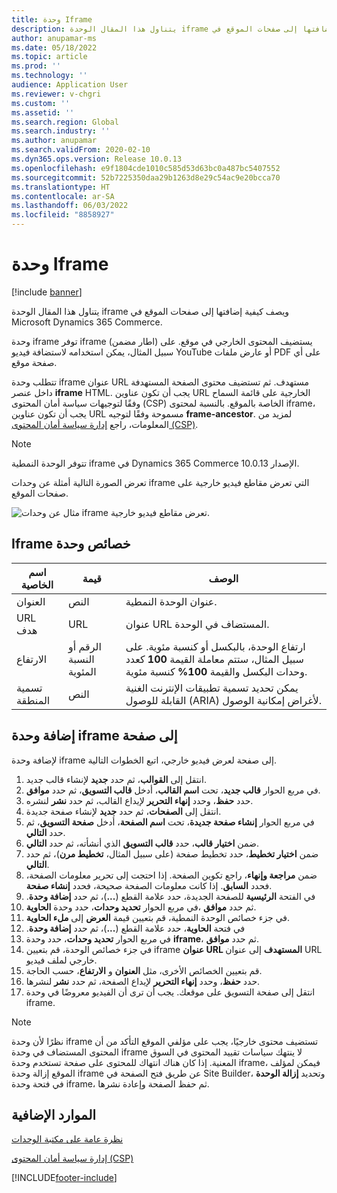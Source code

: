 ```yaml
---
title: وحدة Iframe
description: يتناول هذا المقال الوحدة iframe ويصف كيفية إضافتها إلى صفحات الموقع في Microsoft Dynamics 365 Commerce.
author: anupamar-ms
ms.date: 05/18/2022
ms.topic: article
ms.prod: ''
ms.technology: ''
audience: Application User
ms.reviewer: v-chgri
ms.custom: ''
ms.assetid: ''
ms.search.region: Global
ms.search.industry: ''
ms.author: anupamar
ms.search.validFrom: 2020-02-10
ms.dyn365.ops.version: Release 10.0.13
ms.openlocfilehash: e9f1804cde1010c585d53d63bc0a487bc5407552
ms.sourcegitcommit: 52b7225350daa29b1263d8e29c54ac9e20bcca70
ms.translationtype: HT
ms.contentlocale: ar-SA
ms.lasthandoff: 06/03/2022
ms.locfileid: "8858927"
---
```

# <a name="iframe-module"></a>وحدة Iframe

[!include [banner](includes/banner.md)]

يتناول هذا المقال الوحدة iframe ويصف كيفية إضافتها إلى صفحات الموقع في Microsoft Dynamics 365 Commerce.

وحدة iframe توفر iframe (اطار مضمن) يستضيف المحتوى الخارجي في موقع. على سبيل المثال، يمكن استخدامه لاستضافة فيديو YouTube أو عارض ملفات PDF على أي صفحة موقع. 

تتطلب وحدة iframe عنوان URL مستهدف. ثم تستضيف محتوى الصفحة المستهدفة داخل عنصر **iframe‎** HTML. يجب أن تكون عناوين URL الخارجية على قائمة السماح وفقًا لتوجيهات سياسة أمان المحتوى (CSP) الخاصة بالموقع. بالنسبة لمحتوى iframe، يجب أن تكون عناوين URL مسموحة وفقًا لتوجيه **frame-ancestor**. لمزيد من المعلومات، راجع [إدارة سياسة أمان المحتوى (CSP)](manage-csp.md).

> [!NOTE]
> تتوفر الوحدة النمطية iframe في Dynamics 365 Commerce الإصدار 10.0.13.

تعرض الصورة التالية أمثلة عن وحدات iframe التي تعرض مقاطع فيديو خارجية على صفحات الموقع.

![مثال عن وحدات iframe تعرض مقاطع فيديو خارجية.](./media/ecommerce-iframe.PNG)

## <a name="iframe-module-properties"></a>خصائص ‏‫وحدة Iframe

| اسم الخاصية             | قيمة                 | الوصف |
|---------------------------|-----------------------|-------------|
| العنوان | النص | عنوان الوحدة النمطية. |
| URL هدف | URL | عنوان URL المستضاف في الوحدة. |
| الارتفاع | الرقم أو النسبة المئوية | ارتفاع الوحدة، بالبكسل أو كنسبة مئوية. على سبيل المثال، ستتم معاملة القيمة **100** كعدد وحدات البكسل والقيمة **100%** كنسبة مئوية. |
| تسمية المنطقة | النص | يمكن تحديد تسمية تطبيقات الإنترنت الغنية القابلة للوصول (ARIA) لأغراض إمكانية الوصول. |

## <a name="add-an-iframe-module-to-a-page"></a>إضافة وحدة iframe إلى صفحة

لإضافة وحدة iframe إلى صفحة لعرض فيديو خارجي، اتبع الخطوات التالية.

1. انتقل إلى **القوالب**، ثم حدد **جديد** لإنشاء قالب جديد.
1. في مربع الحوار **قالب جديد**، تحت **اسم القالب**، أدخل **قالب التسويق**، ثم حدد **موافق**.
1. حدد **حفظ**، وحدد **إنهاء التحرير** لإيداع القالب، ثم حدد **نشر** لنشره.
1. انتقل إلى **الصفحات**، ثم حدد **جديد** لإنشاء صفحة جديدة.
1. في مربع الحوار **إنشاء صفحة جديدة**، تحت **اسم الصفحة**، أدخل **صفحة التسويق**، ثم حدد **التالي**.
1. ضمن **اختيار قالب**، حدد **قالب التسويق** الذي أنشأته، ثم حدد **التالي**.
1. ضمن **اختيار تخطيط**، حدد تخطيط صفحة (على سبيل المثال، **تخطيط مرن**)، ثم حدد **التالي**.
1. ضمن **مراجعة وإنهاء**، راجع تكوين الصفحة. إذا احتجت إلى تحرير معلومات الصفحة، فحدد **السابق**. إذا كانت معلومات الصفحة صحيحة، فحدد **إنشاء صفحة**. 
1. في الفتحة **الرئيسية** للصفحة الجديدة، حدد علامة القطع (**...**)، ثم حدد **إضافة وحدة‬‏‫**.
1. في مربع الحوار **تحديد وحدات**، حدد وحدة **الحاوية‬‏‎**، ثم حدد **موافق**.
1. في جزء خصائص الوحدة النمطية، قم بتعيين قيمة **العرض** إلى **ملء الحاوية**.
1. في فتحة **الحاوية‬‬‏‫**، حدد علامة القطع (**...**)، ثم حدد **إضافة وحدة**.
1. في مربع الحوار **تحديد وحدات**، حدد وحدة **iframe‎‬‏‎**، ثم حدد **موافق**.
1. في جزء خصائص الوحدة، قم بتعيين iframe‎ **عنوان URL‎ المستهدف** إلى عنوان URL‎ خارجي لملف فيديو.
1. قم بتعيين الخصائص الأخرى، مثل **العنوان** و **الارتفاع**، حسب الحاجة.
1. حدد **حفظ**، وحدد **إنهاء التحرير** لإيداع الصفحة، ثم حدد **نشر** لنشرها.
1. انتقل إلى صفحة التسويق على موقعك. يجب أن ترى أن الفيديو معروضًا في وحدة iframe.

> [!NOTE]
> نظرًا لأن وحدة iframe تستضيف محتوى خارجيًا، يجب على مؤلفي الموقع التأكد من أن المحتوى المستضاف في وحدة iframe لا ينتهك سياسات تقييد المحتوى في السوق المعنية. إذا كان هناك انتهاك للمحتوى على صفحة تستخدم وحدة iframe، فيمكن لمؤلف الموقع إزالة وحدة iframe عن طريق فتح الصفحة في Site Builder، وتحديد **إزالة الوحدة** في فتحة وحدة iframe، ثم حفظ الصفحة وإعادة نشرها.

## <a name="additional-resources"></a>الموارد الإضافية

[نظرة عامة على مكتبة الوحدات](starter-kit-overview.md)

[إدارة سياسة أمان المحتوى (CSP)](manage-csp.md)


[!INCLUDE[footer-include](../includes/footer-banner.md)]
